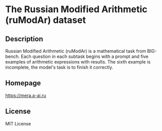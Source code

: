 # The Russian Modified Arithmetic (ruModAr) dataset

## Description

Russian Modified Arithmetic (ruModAr) is a mathematical task from
BIG-bench. Each question in each subtask begins with a prompt and five examples of
arithmetic expressions with results. The sixth example is incomplete, the model's task
is to finish it correctly.

## Homepage

https://mera.a-ai.ru

## License

MIT License

